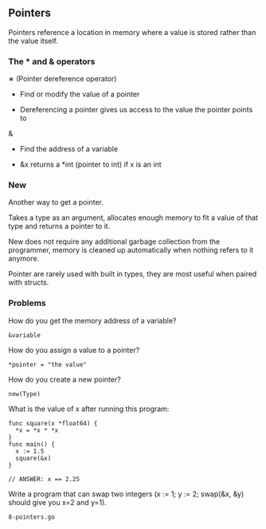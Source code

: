 ## Pointers

Pointers reference a location in memory where 
a value is stored rather than the value itself.
 
 
### The * and & operators

&lowast; (Pointer dereference operator)    

- Find or modify the value of a pointer

- Dereferencing a pointer gives us access to the value the pointer points to
        
&amp;

- Find the address of a variable

- &x returns a *int (pointer to int) if x is an int


### New

Another way to get a pointer.

Takes a type as an argument, 
allocates enough memory to fit a value of that type 
and returns a pointer to it.

New does not require any additional garbage collection from the programmer, 
memory is cleaned up automatically when nothing refers to it anymore.

Pointer are rarely used with built in types,
they are most useful when paired with structs.


### Problems

How do you get the memory address of a variable?

    &variable

How do you assign a value to a pointer?

    *pointer = "the value"

How do you create a new pointer?

    new(Type)

What is the value of x after running this program:

    func square(x *float64) {
      *x = *x * *x
    }
    func main() {
      x := 1.5
      square(&x)
    }
    
    // ANSWER: x == 2.25
    
Write a program that can swap two integers 
(x := 1; y := 2; swap(&x, &y) should give you x=2 and y=1).

    8-pointers.go
    

